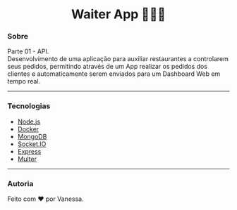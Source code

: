 <h1 align="center">Waiter App 👩🏻‍🍳</h1>

### Sobre

Parte 01 - API. <br>
Desenvolvimento de uma aplicação para auxiliar restaurantes a controlarem seus pedidos, permitindo através de um App realizar os pedidos dos clientes e automaticamente serem enviados para um Dashboard Web em tempo real.

---
### Tecnologias

- [Node.js](https://nodejs.org/en/)
- [Docker](https://www.docker.com/)
- [MongoDB](https://www.mongodb.com/home)
- [Socket.IO](https://socket.io/)
- [Express](https://expressjs.com/pt-br/)
- [Multer](https://www.npmjs.com/package/multer)


---
 ### Autoria

<p>Feito com ❤️ por Vanessa.</p>
